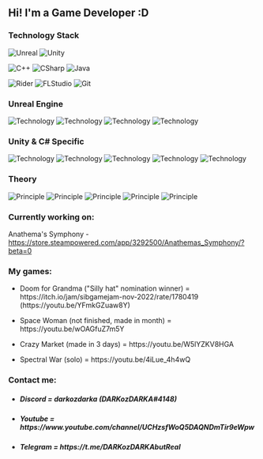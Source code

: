## Hi! I'm a Game Developer :D

### Technology Stack

![Unreal](https://img.shields.io/badge/-Unreal_Engine-090909?style=for-the-badge&logo=unrealengine)
![Unity](https://img.shields.io/badge/-Unity-090909?style=for-the-badge&logo=unity)

![C++](https://img.shields.io/badge/-C++-090909?style=for-the-badge&logo=cplusplu2s)
![CSharp](https://img.shields.io/badge/-CSharp-090909?style=for-the-badge&logo=sh2arp)
![Java](https://img.shields.io/badge/-Java-090909?style=for-the-badge&logo=csharp&logoColor=37E1FF)

![Rider](https://img.shields.io/badge/-Rider-090909?style=for-the-badge&logo=rider&logoColor=FF8F2D)
![FLStudio](https://img.shields.io/badge/-FL%20studio%20-090909?style=for-the-badge&logo=Apple%20Music)
![Git](https://img.shields.io/badge/-Git-090909?style=for-the-badge&logo=Git)

### Unreal Engine
![Technology](https://img.shields.io/badge/-Blueprints-090909?style=for-the-badge)
![Technology](https://img.shields.io/badge/-Niagara-090909?style=for-the-badge)
![Technology](https://img.shields.io/badge/-Behaviour_Tree-090909?style=for-the-badge)
![Technology](https://img.shields.io/badge/-C++-090909?style=for-the-badge)

### Unity & C# Specific 

![Technology](https://img.shields.io/badge/-Addressables-090909?style=for-the-badge)
![Technology](https://img.shields.io/badge/-Odin-090909?style=for-the-badge)
![Technology](https://img.shields.io/badge/-UniRx-090909?style=for-the-badge)
![Technology](https://img.shields.io/badge/-Zenject-090909?style=for-the-badge)
![Technology](https://img.shields.io/badge/-Entitas-090909?style=for-the-badge)

### Theory 
![Principle](https://img.shields.io/badge/-SOLID-090909?style=for-the-badge)
![Principle](https://img.shields.io/badge/-GRASP-090909?style=for-the-badge)
![Principle](https://img.shields.io/badge/-KISS-090909?style=for-the-badge)
![Principle](https://img.shields.io/badge/-DRY-090909?style=for-the-badge)
![Principle](https://img.shields.io/badge/-LOD-090909?style=for-the-badge)


### Currently working on:
Anathema's Symphony - https://store.steampowered.com/app/3292500/Anathemas_Symphony/?beta=0

### My games:
- <p> Doom for Grandma ("Silly hat" nomination winner) = https://itch.io/jam/sibgamejam-nov-2022/rate/1780419 (https://youtu.be/YFmkGZuaw8Y)
- <p> Space Woman (not finished, made in month) = https://youtu.be/wOAGfuZ7m5Y
- <p> Crazy Market (made in 3 days) = https://youtu.be/W5lYZKV8HGA
- <p> Spectral War (solo) = https://youtu.be/4iLue_4h4wQ

  
### Contact me:
- <h5> Discord = darkozdarka (DARKozDARKA#4148) </h5>
- <h5> Youtube = https://www.youtube.com/channel/UCHzsfWoQ5DAQNDmTir9eWpw </h5>
- <h5> Telegram = https://t.me/DARKozDARKAbutReal </h5>
